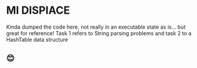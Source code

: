 # MI DISPIACE

Kinda dumped the code here, not really in an executable state as is... but great for reference!
Task 1 refers to String parsing problems and task 2 to a HashTable data structure
## 😊
